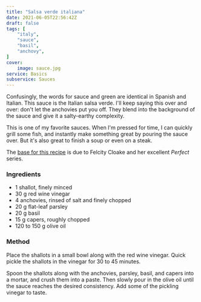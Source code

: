 ```yaml
---
title: "Salsa verde italiana"
date: 2021-06-05T22:56:42Z
draft: false
tags: [
    "italy",
    "sauce",
    "basil",
    "anchovy",
]
cover:
    image: sauce.jpg
service: Basics
subservice: Sauces
---
```


Confusingly, the words for sauce and green are identical in Spanish and Italian. This sauce is the Italian salsa verde. I'll keep saying this over and over: don't let the anchovies put you off. They blend into the background of the sauce and give it a salty-earthy complexity.

This is one of my favorite sauces. When I'm pressed for time, I can quickly grill some fish, and instantly make something great by pouring the sauce over. But it's also great to finish a soup or even on a steak.

The [base for this recipe](https://www.theguardian.com/lifeandstyle/2016/apr/14/how-to-make-the-perfect-salsa-verde) is due to Felcity Cloake and her excellent _Perfect_ series.

### Ingredients

* 1 shallot, finely minced
* 30 g red wine vinegar
* 4 anchovies, rinsed of salt and finely chopped
* 20 g flat-leaf parsley
* 20 g basil
* 15 g capers, roughly chopped
* 120 to 150 g olive oil

### Method

Place the shallots in a small bowl along with the red wine vinegar. Quick pickle the shallots in the vinegar for 30 to 45 minutes.

Spoon the shallots along with the anchovies, parsley, basil, and capers into a mortar, and crush them into a paste. Then slowly pour in the olive oil until the sauce reaches the desired consistency. Add some of the pickling vinegar to taste.
